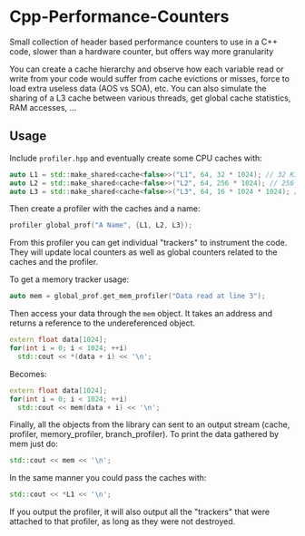 # Cpp-Performance-Counters
Small collection of header based performance counters to use in a C++ code, slower than a hardware counter, but offers way more granularity 

You can create a cache hierarchy and observe how each variable read or write from your code would suffer from cache evictions or misses, force to load extra useless data (AOS vs SOA), etc. You can also simulate the sharing of a L3 cache between various threads, get global cache statistics, RAM accesses, ... 

## Usage

Include `profiler.hpp` and eventually create some CPU caches with:
```C++
auto L1 = std::make_shared<cache<false>>("L1", 64, 32 * 1024); // 32 KiB L1 cache
auto L2 = std::make_shared<cache<false>>("L2", 64, 256 * 1024); // 256 KiB L2 cache
auto L3 = std::make_shared<cache<false>>("L3", 64, 16 * 1024 * 1024); // 16 MiB L3 cache
```
Then create a profiler with the caches and a name:
```C++
profiler global_prof("A Name", {L1, L2, L3});
```

From this profiler you can get individual "trackers" to instrument the code. They will update local counters as well as global counters related to the caches and the profiler.

To get a memory tracker usage:
```C++
auto mem = global_prof.get_mem_profiler("Data read at line 3");
```

Then access your data through the `mem` object. It takes an address and returns a reference to the undereferenced object. 

```C++
extern float data[1024];
for(int i = 0; i < 1024; ++i)
  std::cout << *(data + i) << '\n';
```
Becomes:
```C++
extern float data[1024];
for(int i = 0; i < 1024; ++i)
  std::cout << mem(data + i) << '\n';
```

Finally, all the objects from the library can sent to an output stream (cache, profiler, memory_profiler, branch_profiler). To print the data gathered by mem just do:
```C++
std::cout << mem << '\n';
```

In the same manner you could pass the caches with:
```C++
std::cout << *L1 << '\n';
```

If you output the profiler, it will also output all the "trackers" that were attached to that profiler, as long as they were not destroyed. 

